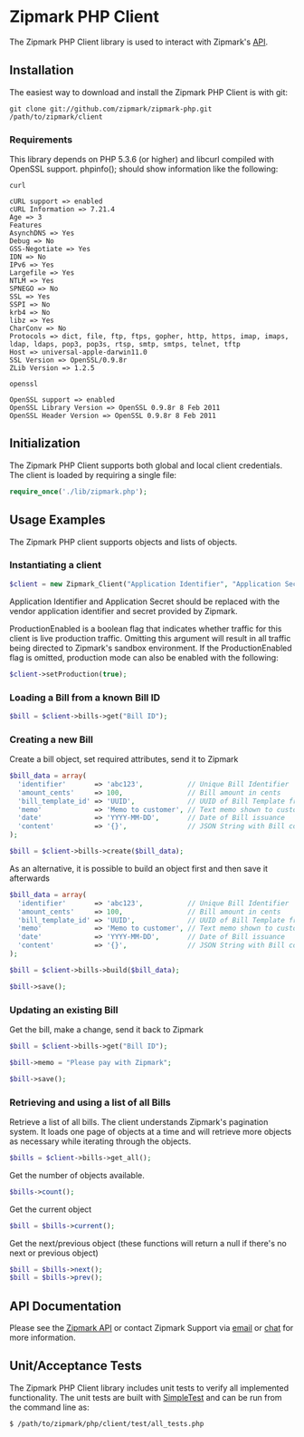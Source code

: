# Zipmark PHP Client

The Zipmark PHP Client library is used to interact with Zipmark's [API](https://dev.zipmark.com).

## Installation

The easiest way to download and install the Zipmark PHP Client is with git:

```
git clone git://github.com/zipmark/zipmark-php.git /path/to/zipmark/client
```

### Requirements

This library depends on PHP 5.3.6 (or higher) and libcurl compiled with OpenSSL support.  phpinfo(); should show information like the following:

```
curl

cURL support => enabled
cURL Information => 7.21.4
Age => 3
Features
AsynchDNS => Yes
Debug => No
GSS-Negotiate => Yes
IDN => No
IPv6 => Yes
Largefile => Yes
NTLM => Yes
SPNEGO => No
SSL => Yes
SSPI => No
krb4 => No
libz => Yes
CharConv => No
Protocols => dict, file, ftp, ftps, gopher, http, https, imap, imaps, ldap, ldaps, pop3, pop3s, rtsp, smtp, smtps, telnet, tftp
Host => universal-apple-darwin11.0
SSL Version => OpenSSL/0.9.8r
ZLib Version => 1.2.5

openssl

OpenSSL support => enabled
OpenSSL Library Version => OpenSSL 0.9.8r 8 Feb 2011
OpenSSL Header Version => OpenSSL 0.9.8r 8 Feb 2011
```

## Initialization

The Zipmark PHP Client supports both global and local client credentials.  The client is loaded by requiring a single file:

```php
require_once('./lib/zipmark.php');
```

## Usage Examples

The Zipmark PHP client supports objects and lists of objects.  

### Instantiating a client

```php
$client = new Zipmark_Client("Application Identifier", "Application Secret", ProductionEnabled);
```

Application Identifier and Application Secret should be replaced with the vendor application identifier and secret provided by Zipmark.

ProductionEnabled is a boolean flag that indicates whether traffic for this client is live production traffic.  Omitting this argument will result in all traffic being directed to Zipmark's sandbox environment.  If the ProductionEnabled flag is omitted, production mode can also be enabled with the following:

```php
$client->setProduction(true);
```

### Loading a Bill from a known Bill ID

```php
$bill = $client->bills->get("Bill ID");
```

### Creating a new Bill

Create a bill object, set required attributes, send it to Zipmark

```php
$bill_data = array(
  'identifier'       => 'abc123',           // Unique Bill Identifier
  'amount_cents'     => 100,                // Bill amount in cents
  'bill_template_id' => 'UUID',             // UUID of Bill Template from Zipmark
  'memo'             => 'Memo to customer', // Text memo shown to customer
  'date'             => 'YYYY-MM-DD',       // Date of Bill issuance
  'content'          => '{}',               // JSON String with Bill content - rendered with template
);

$bill = $client->bills->create($bill_data);
```

As an alternative, it is possible to build an object first and then save it afterwards

```php
$bill_data = array(
  'identifier'       => 'abc123',           // Unique Bill Identifier
  'amount_cents'     => 100,                // Bill amount in cents
  'bill_template_id' => 'UUID',             // UUID of Bill Template from Zipmark
  'memo'             => 'Memo to customer', // Text memo shown to customer
  'date'             => 'YYYY-MM-DD',       // Date of Bill issuance
  'content'          => '{}',               // JSON String with Bill content - rendered with template
);

$bill = $client->bills->build($bill_data);

$bill->save();
```

### Updating an existing Bill

Get the bill, make a change, send it back to Zipmark

```php
$bill = $client->bills->get("Bill ID");

$bill->memo = "Please pay with Zipmark";

$bill->save();
```

### Retrieving and using a list of all Bills

Retrieve a list of all bills.  The client understands Zipmark's pagination system.  It loads one page of objects at a time and will retrieve more objects as necessary while iterating through the objects.

```php
$bills = $client->bills->get_all();
```

Get the number of objects available.

```php
$bills->count();
```

Get the current object

```php
$bill = $bills->current();
```

Get the next/previous object (these functions will return a null if there's no next or previous object)

```php
$bill = $bills->next();
$bill = $bills->prev();
```

## API Documentation

Please see the [Zipmark API](https://dev.zipmark.com) or contact Zipmark Support via [email](mailto:developers@zipmark.com) or [chat](http://bit.ly/zipmarkAPIchat) for more information.

## Unit/Acceptance Tests

The Zipmark PHP Client library includes unit tests to verify all implemented functionality.  The unit tests are built with [SimpleTest](http://simpletest.org) and can be run from the command line as:

```
$ /path/to/zipmark/php/client/test/all_tests.php
```
